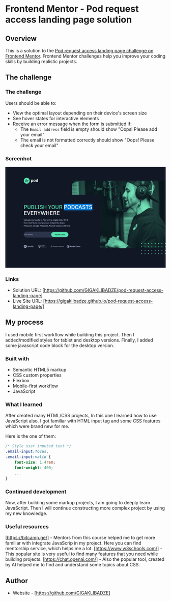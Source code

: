 # Frontend Mentor - Pod request access landing page solution

## Overview

This is a solution to the [Pod request access landing page challenge on Frontend Mentor](https://www.frontendmentor.io/challenges/pod-request-access-landing-page-eyTmdkLSG). Frontend Mentor challenges help you improve your coding skills by building realistic projects. 


## The challenge

### The challenge

Users should be able to:

- View the optimal layout depending on their device's screen size
- See hover states for interactive elements
- Receive an error message when the form is submitted if:
  - The `Email address` field is empty should show "Oops! Please add your email"
  - The email is not formatted correctly should show "Oops! Please check your email"

### Screenhot

![](./images/forgit.png.jpg)

### Links

- Solution URL: [https://github.com/GIGAKLIBADZE/pod-request-access-landing-page]
- Live Site URL: [https://gigaklibadze.github.io/pod-request-access-landing-page/]

## My process

I used mobile first workflow while building this project. Then I added/modified styles for tablet and desktop versions. Finally, I added some javascript code block for the desktop version.

### Built with

- Semantic HTML5 markup
- CSS custom properties
- Flexbox
- Mobile-first workflow
- JavaScript

### What I learned

After created many HTML/CSS projects, In this one I learned how to use JavaScript also. I got familiar with HTML input tag and some CSS features which were brand new for me.

Here is the one of them:

```css
/* Style user inputed text */
.email-input:focus,
.email-input:valid {
    font-size: 1.4rem;
    font-weight: 400;
    ...
}
```

### Continued development

Now, after building some markup projects, I am going to deeply learn JavaScript. Then I will continue constructing more complex project by using my new knowledge.

### Useful resources

[https://bitcamp.ge/] - Mentors from this course helped me to get more familiar with integrate JavaScrip in my project. Here you can find mentorship service, which helps me a lot.
[https://www.w3schools.com/] - This popular site is very useful to find many features that you need while building projects.
[https://chat.openai.com/] - Also the popular tool, created by AI helped me to find and understand some topics about CSS.

## Author

- Website - [https://github.com/GIGAKLIBADZE]